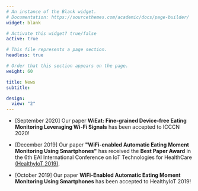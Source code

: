 ```yaml
---
# An instance of the Blank widget.
# Documentation: https://sourcethemes.com/academic/docs/page-builder/
widget: blank

# Activate this widget? true/false
active: true

# This file represents a page section.
headless: true

# Order that this section appears on the page.
weight: 60

title: News
subtitle:

design:
  view: "2"
---
```


* [September 2020] Our paper **WiEat: Fine-grained Device-free Eating Monitoring Leveraging Wi-Fi Signals** has been accepted to ICCCN 2020!


* [December 2019] Our paper **"WiFi-enabled Automatic Eating Moment Monitoring Using Smartphones"** has received the **Best Paper Award** in the 6th EAI International Conference on IoT Technologies for HealthCare [(HealthyIoT 2019)](https://www.ece.rutgers.edu/news/ece-researchers-win-best-paper-award-healthyiot-2019-conference).


* [October 2019] Our paper **WiFi-Enabled Automatic Eating Moment Monitoring Using Smartphones** has been accepted to HealthyIoT 2019!

